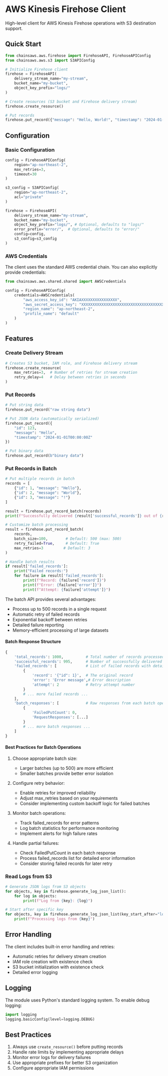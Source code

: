 # AWS Kinesis Firehose Client

High-level client for AWS Kinesis Firehose operations with S3 destination support.

## Quick Start

```python
from chainsaws.aws.firehose import FirehoseAPI, FirehoseAPIConfig
from chainsaws.aws.s3 import S3APIConfig

# Initialize Firehose client
firehose = FirehoseAPI(
    delivery_stream_name="my-stream",
    bucket_name="my-bucket",
    object_key_prefix="logs/"
)

# Create resources (S3 bucket and Firehose delivery stream)
firehose.create_resource()

# Put records
firehose.put_record({"message": "Hello, World!", "timestamp": "2024-01-01T00:00:00Z"})
```

## Configuration

### Basic Configuration

```python
config = FirehoseAPIConfig(
    region="ap-northeast-2",
    max_retries=3,
    timeout=30
)

s3_config = S3APIConfig(
    region="ap-northeast-2",
    acl="private"
)

firehose = FirehoseAPI(
    delivery_stream_name="my-stream",
    bucket_name="my-bucket",
    object_key_prefix="logs/", # Optional, defaults to "logs/"
    error_prefix="error/",  # Optional, defaults to "error/"
    config=config,
    s3_config=s3_config
)
```

### AWS Credentials

The client uses the standard AWS credential chain. You can also explicitly provide credentials:

```python
from chainsaws.aws.shared.shared import AWSCredentials

config = FirehoseAPIConfig(
    credentials=AWSCredentials(
        "aws_access_key_id": "AKIAXXXXXXXXXXXXXXXX",
        "aws_secret_access_key": "XXXXXXXXXXXXXXXXXXXXXXXXXXXXXXXXXXXXXXXX",
        "region_name": "ap-northeast-2",
        "profile_name": "default"
    )
)
```

## Features

### Create Delivery Stream

```python
# Creates S3 bucket, IAM role, and Firehose delivery stream
firehose.create_resource(
    max_retries=3,  # Number of retries for stream creation
    retry_delay=4   # Delay between retries in seconds
)
```

### Put Records

```python
# Put string data
firehose.put_record("raw string data")

# Put JSON data (automatically serialized)
firehose.put_record({
    "id": 123,
    "message": "Hello",
    "timestamp": "2024-01-01T00:00:00Z"
})

# Put binary data
firehose.put_record(b"binary data")
```

### Put Records in Batch

```python
# Put multiple records in batch
records = [
    {"id": 1, "message": "Hello"},
    {"id": 2, "message": "World"},
    {"id": 3, "message": "!"}
]

result = firehose.put_record_batch(records)
print(f"Successfully delivered {result['successful_records']} out of {result['total_records']} records")

# Customize batch processing
result = firehose.put_record_batch(
    records,
    batch_size=100,        # Default: 500 (max: 500)
    retry_failed=True,     # Default: True
    max_retries=3         # Default: 3
)

# Handle batch results
if result['failed_records']:
    print("Failed records:")
    for failure in result['failed_records']:
        print(f"Record: {failure['record']}")
        print(f"Error: {failure['error']}")
        print(f"Attempt: {failure['attempt']}")
```

The batch API provides several advantages:

- Process up to 500 records in a single request
- Automatic retry of failed records
- Exponential backoff between retries
- Detailed failure reporting
- Memory-efficient processing of large datasets

#### Batch Response Structure

```python
{
    'total_records': 1000,          # Total number of records processed
    'successful_records': 995,      # Number of successfully delivered records
    'failed_records': [             # List of failed records with details
        {
            'record': '{"id": 1}',  # The original record
            'error': 'Error message',# Error description
            'attempt': 2            # Retry attempt number
        }
        # ... more failed records ...
    ],
    'batch_responses': [            # Raw responses from each batch operation
        {
            'FailedPutCount': 0,
            'RequestResponses': [...]
        }
        # ... more batch responses ...
    ]
}
```

#### Best Practices for Batch Operations

1. Choose appropriate batch size:

   - Larger batches (up to 500) are more efficient
   - Smaller batches provide better error isolation

2. Configure retry behavior:

   - Enable retries for improved reliability
   - Adjust max_retries based on your requirements
   - Consider implementing custom backoff logic for failed batches

3. Monitor batch operations:

   - Track failed_records for error patterns
   - Log batch statistics for performance monitoring
   - Implement alerts for high failure rates

4. Handle partial failures:
   - Check FailedPutCount in each batch response
   - Process failed_records list for detailed error information
   - Consider storing failed records for later retry

### Read Logs from S3

```python
# Generate JSON logs from S3 objects
for objects, key in firehose.generate_log_json_list():
    for log in objects:
        print(f"Log from {key}: {log}")

# Start after specific key
for objects, key in firehose.generate_log_json_list(key_start_after="logs/2024/01/01"):
    print(f"Processing logs from {key}")
```

## Error Handling

The client includes built-in error handling and retries:

- Automatic retries for delivery stream creation
- IAM role creation with existence check
- S3 bucket initialization with existence check
- Detailed error logging

## Logging

The module uses Python's standard logging system. To enable debug logging:

```python
import logging
logging.basicConfig(level=logging.DEBUG)
```

## Best Practices

1. Always use `create_resource()` before putting records
2. Handle rate limits by implementing appropriate delays
3. Monitor error logs for delivery failures
4. Use appropriate prefixes for better S3 organization
5. Configure appropriate IAM permissions
